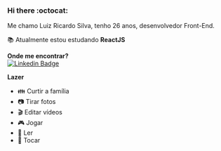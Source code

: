 ### Hi there :octocat:

<p>Me chamo Luiz Ricardo Silva, tenho 26 anos, desenvolvedor Front-End.</p>

:books: Atualmente estou estudando **ReactJS**

**Onde me encontrar?**<br>
[![Linkedin Badge](https://img.shields.io/badge/-LinkedIn-blue?style=flat-square&logo=Linkedin&logoColor=white&link=https://www.linkedin.com/in/luiz-ricardo-silva/)](https://www.linkedin.com/in/luiz-ricardo-silva/)<br>

**Lazer**<br>
- :family: Curtir a família
- :camera: Tirar fotos
- :clapper: Editar vídeos
- :video_game: Jogar
- :book: Ler
- :musical_score: Tocar
<!--
**oricardos/oricardos** is a ✨ _special_ ✨ repository because its `README.md` (this file) appears on your GitHub profile.

Here are some ideas to get you started:

- 🔭 I’m currently working on ...
- 🌱 I’m currently learning ...
- 👯 I’m looking to collaborate on ...
- 🤔 I’m looking for help with ...
- 💬 Ask me about ...
- 📫 How to reach me: ...
- 😄 Pronouns: ...
- ⚡ Fun fact: ...
-->
